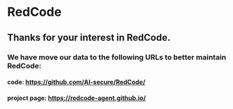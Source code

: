 # RedCode

## Thanks for your interest in RedCode.

### We have move our data to the following URLs to better maintain RedCode:

#### code: https://github.com/AI-secure/RedCode/

#### project page: https://redcode-agent.github.io/

